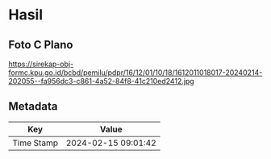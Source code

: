 # Hasil

## Foto C Plano

https://sirekap-obj-formc.kpu.go.id/bcbd/pemilu/pdpr/16/12/01/10/18/1612011018017-20240214-202055--fa956dc3-c861-4a52-84f8-41c210ed2412.jpg


## Metadata

| Key        | Value               |
| ---------- | ------------------- |
| Time Stamp | 2024-02-15 09:01:42 |



